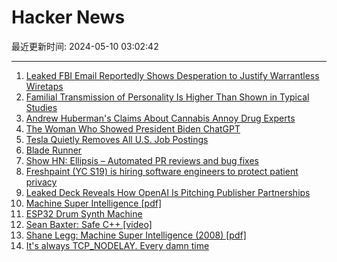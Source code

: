 # Hacker News

最近更新时间: 2024-05-10 03:02:42

--- 
1. [Leaked FBI Email Reportedly Shows Desperation to Justify Warrantless Wiretaps](https://gizmodo.com/leaked-fbi-email-warrantless-wiretaps-section-702-1851464520) 
2. [Familial Transmission of Personality Is Higher Than Shown in Typical Studies](https://osf.io/preprints/psyarxiv/7ygp6) 
3. [Andrew Huberman's Claims About Cannabis Annoy Drug Experts](https://www.rollingstone.com/culture/culture-features/andrew-huberman-cannabis-misinformation-slammed-by-experts-1235016613/) 
4. [The Woman Who Showed President Biden ChatGPT](https://www.wired.com/story/arati-prabhakar-ostp-biden-science-tech-adviser/) 
5. [Tesla Quietly Removes All U.S. Job Postings](https://gizmodo.com/tesla-hiring-freeze-job-postings-elon-musk-layoffs-1851464758) 
6. [Blade Runner](https://www.filfre.net/2024/05/blade-runner/) 
7. [Show HN: Ellipsis – Automated PR reviews and bug fixes](https://www.ellipsis.dev/) 
8. [Freshpaint (YC S19) is hiring software engineers to protect patient privacy](https://jobs.ashbyhq.com/freshpaint/bfe56523-bff4-4ca3-936b-0ba15fb4e572?utm_source=hn) 
9. [Leaked Deck Reveals How OpenAI Is Pitching Publisher Partnerships](https://www.adweek.com/media/openai-preferred-publisher-program-deck/) 
10. [Machine Super Intelligence [pdf]](https://www.vetta.org/documents/Machine_Super_Intelligence.pdf) 
11. [ESP32 Drum Synth Machine](https://github.com/zircothc/DRUM_2004_V1) 
12. [Sean Baxter: Safe C++ [video]](https://www.youtube.com/watch?v=5Q1awoAwBgQ) 
13. [Shane Legg: Machine Super Intelligence (2008) [pdf]](https://www.vetta.org/documents/Machine_Super_Intelligence.pdf) 
14. [It's always TCP_NODELAY. Every damn time](https://brooker.co.za/blog/2024/05/09/nagle.html) 
